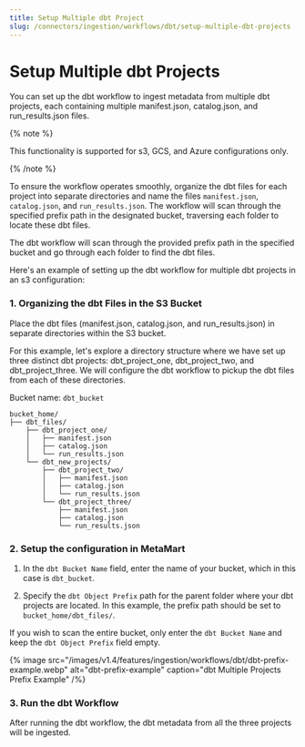 ```yaml
---
title: Setup Multiple dbt Project
slug: /connectors/ingestion/workflows/dbt/setup-multiple-dbt-projects
---
```


# Setup Multiple dbt Projects

You can set up the dbt workflow to ingest metadata from multiple dbt projects, each containing multiple manifest.json, catalog.json, and run_results.json files. 

{% note %}

This functionality is supported for s3, GCS, and Azure configurations only.

{% /note %}

To ensure the workflow operates smoothly, organize the dbt files for each project into separate directories and name the files `manifest.json`, `catalog.json`, and `run_results.json`. The workflow will scan through the specified prefix path in the designated bucket, traversing each folder to locate these dbt files.

The dbt workflow will scan through the provided prefix path in the specified bucket and go through each folder to find the dbt files.

Here's an example of setting up the dbt workflow for multiple dbt projects in an s3 configuration:

### 1. Organizing the dbt Files in the S3 Bucket

Place the dbt files (manifest.json, catalog.json, and run_results.json) in separate directories within the S3 bucket.

For this example, let's explore a directory structure where we have set up three distinct dbt projects: dbt_project_one, dbt_project_two, and dbt_project_three. We will configure the dbt workflow to pickup the dbt files from each of these directories.

Bucket name: `dbt_bucket`

```
bucket_home/
├── dbt_files/
    ├── dbt_project_one/
    │   ├── manifest.json
    │   ├── catalog.json
    │   └── run_results.json
    └── dbt_new_projects/
        ├── dbt_project_two/
        │   ├── manifest.json
        │   ├── catalog.json
        │   └── run_results.json
        └── dbt_project_three/
            ├── manifest.json
            ├── catalog.json
            └── run_results.json

```

### 2. Setup the configuration in MetaMart

1. In the `dbt Bucket Name` field, enter the name of your bucket, which in this case is `dbt_bucket`.

2. Specify the `dbt Object Prefix` path for the parent folder where your dbt projects are located. In this example, the prefix path should be set to `bucket_home/dbt_files/`.

If you wish to scan the entire bucket, only enter the `dbt Bucket Name` and keep the `dbt Object Prefix` field empty.

{% image
  src="/images/v1.4/features/ingestion/workflows/dbt/dbt-prefix-example.webp"
  alt="dbt-prefix-example"
  caption="dbt Multiple Projects Prefix Example"
 /%}

### 3. Run the dbt Workflow

After running the dbt workflow, the dbt metadata from all the three projects will be ingested.